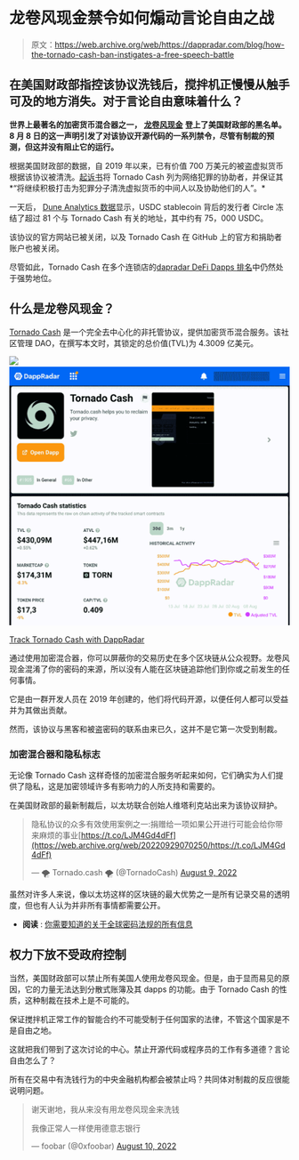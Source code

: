 # 龙卷风现金禁令如何煽动言论自由之战

> 原文：<https://web.archive.org/web/https://dappradar.com/blog/how-the-tornado-cash-ban-instigates-a-free-speech-battle>

## 在美国财政部指控该协议洗钱后，搅拌机正慢慢从触手可及的地方消失。对于言论自由意味着什么？

**世界上最著名的加密货币混合器之一，** [**龙卷风现金**](https://web.archive.org/web/20220929070250/https://dappradar.com/multichain/other/tornado-cash) **登上了美国财政部的黑名单。8 月 8 日的这一声明引发了对该协议开源代码的一系列禁令，尽管有制裁的预测，但这并没有阻止它的运行。**

根据美国财政部的数据，自 2019 年以来，已有价值 700 万美元的被盗虚拟货币根据该协议被清洗。[起诉书](https://web.archive.org/web/20220929070250/https://home.treasury.gov/news/press-releases/jy0916)将 Tornado Cash 列为网络犯罪的协助者，并保证其*“将继续积极打击为犯罪分子清洗虚拟货币的中间人以及协助他们的人”。*

一天后， [Dune Analytics 数据](https://web.archive.org/web/20220929070250/https://dune.com/phabc/usdc-banned-addresses)显示，USDC stablecoin 背后的发行者 Circle 冻结了超过 81 个与 Tornado Cash 有关的地址，其中约有 75，000 USDC。

该协议的官方网站已被关闭，以及 Tornado Cash 在 GitHub 上的官方和捐助者账户也被关闭。

尽管如此，Tornado Cash 在多个连锁店的[dapradar DeFi Dapps 排名](https://web.archive.org/web/20220929070250/https://dappradar.com/defi)中仍然处于强势地位。

## 什么是龙卷风现金？

[Tornado Cash](https://web.archive.org/web/20220929070250/https://dappradar.com/multichain/other/tornado-cash) 是一个完全去中心化的非托管协议，提供加密货币混合服务。该社区管理 DAO，在撰写本文时，其锁定的总价值(TVL)为 4.3009 亿美元。

![](img/80095d22ba05030020d9e0949e37053a.png)![View Tornado Cash dapp on DappRadar](img/b57bdf5408e772b2edf9380fa6cbf4a9.png)

[Track Tornado Cash with DappRadar](https://web.archive.org/web/20220929070250/https://dappradar.com/multichain/other/tornado-cash)

通过使用加密混合器，你可以屏蔽你的交易历史在多个区块链从公众视野。龙卷风现金混淆了你的密码的来源，所以没有人能在区块链追踪他们到你或之前发生的任何事情。

它是由一群开发人员在 2019 年创建的，他们将代码开源，以便任何人都可以受益并为其做出贡献。

然而，该协议与黑客和被盗密码的联系由来已久，这并不是它第一次受到制裁。

### 加密混合器和隐私标志

无论像 Tornado Cash 这样奇怪的加密混合服务听起来如何，它们确实为人们提供了隐私，这是加密领域许多有影响力的人所支持和需要的。

在美国财政部的最新制裁后，以太坊联合创始人维塔利克站出来为该协议辩护。

> 隐私协议的众多有效使用案例之一:捐赠给一项如果公开进行可能会给你带来麻烦的事业[https://t.co/LJM4Gd4dFf](https://web.archive.org/web/20220929070250/https://t.co/LJM4Gd4dFf)
> 
> — 🌪️ Tornado.cash 🌪️ (@TornadoCash) [August 9, 2022](https://web.archive.org/web/20220929070250/https://twitter.com/TornadoCash/status/1556952399507505152?ref_src=twsrc%5Etfw)

虽然对许多人来说，像以太坊这样的区块链的最大优势之一是所有记录交易的透明度，但也有人认为并非所有事情都需要公开。

*   **阅读** : [你需要知道的关于全球密码法规的所有信息](https://web.archive.org/web/20220929070250/https://dappradar.com/blog/guide-to-all-crypto-regulations-worldwide)

## 权力下放不受政府控制

当然，美国财政部可以禁止所有美国人使用龙卷风现金。但是，由于显而易见的原因，它的力量无法达到分散式账簿及其 dapps 的功能。由于 Tornado Cash 的性质，这种制裁在技术上是不可能的。

保证搅拌机正常工作的智能合约不可能受制于任何国家的法律，不管这个国家是不是自由之地。

这就把我们带到了这次讨论的中心。禁止开源代码或程序员的工作有多道德？言论自由怎么了？

所有在交易中有洗钱行为的中央金融机构都会被禁止吗？共同体对制裁的反应很能说明问题。

> 谢天谢地，我从来没有用龙卷风现金来洗钱
> 
> 我像正常人一样使用德意志银行
> 
> — foobar (@0xfoobar) [August 10, 2022](https://web.archive.org/web/20220929070250/https://twitter.com/0xfoobar/status/1557186511312982016?ref_src=twsrc%5Etfw)